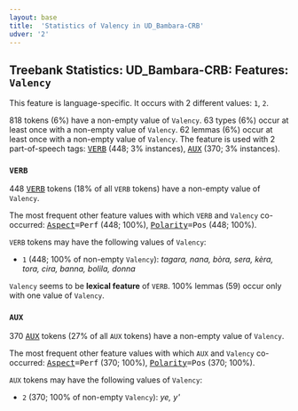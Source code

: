 ```yaml
---
layout: base
title:  'Statistics of Valency in UD_Bambara-CRB'
udver: '2'
---
```


## Treebank Statistics: UD_Bambara-CRB: Features: `Valency`

This feature is language-specific.
It occurs with 2 different values: `1`, `2`.

818 tokens (6%) have a non-empty value of `Valency`.
63 types (6%) occur at least once with a non-empty value of `Valency`.
62 lemmas (6%) occur at least once with a non-empty value of `Valency`.
The feature is used with 2 part-of-speech tags: <tt><a href="bm_crb-pos-VERB.html">VERB</a></tt> (448; 3% instances), <tt><a href="bm_crb-pos-AUX.html">AUX</a></tt> (370; 3% instances).

### `VERB`

448 <tt><a href="bm_crb-pos-VERB.html">VERB</a></tt> tokens (18% of all `VERB` tokens) have a non-empty value of `Valency`.

The most frequent other feature values with which `VERB` and `Valency` co-occurred: <tt><a href="bm_crb-feat-Aspect.html">Aspect</a></tt><tt>=Perf</tt> (448; 100%), <tt><a href="bm_crb-feat-Polarity.html">Polarity</a></tt><tt>=Pos</tt> (448; 100%).

`VERB` tokens may have the following values of `Valency`:

* `1` (448; 100% of non-empty `Valency`): <em>tagara, nana, bòra, sera, kèra, tora, cira, banna, bolila, donna</em>

`Valency` seems to be **lexical feature** of `VERB`. 100% lemmas (59) occur only with one value of `Valency`.

### `AUX`

370 <tt><a href="bm_crb-pos-AUX.html">AUX</a></tt> tokens (27% of all `AUX` tokens) have a non-empty value of `Valency`.

The most frequent other feature values with which `AUX` and `Valency` co-occurred: <tt><a href="bm_crb-feat-Aspect.html">Aspect</a></tt><tt>=Perf</tt> (370; 100%), <tt><a href="bm_crb-feat-Polarity.html">Polarity</a></tt><tt>=Pos</tt> (370; 100%).

`AUX` tokens may have the following values of `Valency`:

* `2` (370; 100% of non-empty `Valency`): <em>ye, y'</em>

